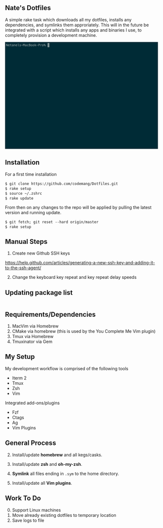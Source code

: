 Nate's Dotfiles
---------------

A simple rake task which downloads all my dotfiles, installs any dependencies, and symlinks them approriately. This will in the future be integrated with a script which installs any apps and binaries I use, to completely provision a development machine.

![Alt Text](https://github.com/codemang/Dotfiles/blob/master/recording.gif)

Installation
------------

For a first time installation
```
$ git clone https://github.com/codemang/Dotfiles.git
$ rake setup
$ source ~/.zshrc
$ rake update
```

From then on any changes to the repo will be applied by pulling the latest version and running update.

```
$ git fetch; git reset --hard origin/master
$ rake setup
```

## Manual Steps

1) Create new Github SSH keys

https://help.github.com/articles/generating-a-new-ssh-key-and-adding-it-to-the-ssh-agent/

2) Change the keyboard key repeat and key repeat delay speeds

## Updating package list

```
```

Requirements/Dependencies
-----------

1. MacVim via Homebrew
1. CMake via homebrew (this is used by the You Complete Me Vim plugin)
1. Tmux via Homebrew
1. Tmuxinator via Gem

My Setup
--------

My development workflow is comprised of the following tools
* Iterm 2
* Tmux
* Zsh
* Vim

Integrated add-ons/plugins
* Fzf
* Ctags
* Ag
* Vim Plugins


General Process
--------

2. Install/update **homebrew** and all kegs/casks.

3. Install/update **zsh** and **oh-my-zsh**.

4. **Symlink** all files ending in `.sym` to the home directory.

5. Install/update all **Vim plugins**.

Work To Do
----------

0. Support Linux machines
0. Move already existing dotfiles to temporary location
0. Save logs to file
